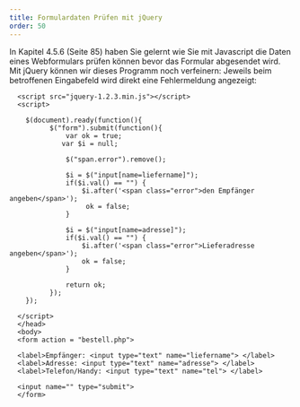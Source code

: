```yaml
---
title: Formulardaten Prüfen mit jQuery
order: 50
---
```

In Kapitel 4.5.6 (Seite 85) haben Sie gelernt wie Sie mit Javascript die Daten eines Webformulars prüfen können bevor das Formular abgesendet wird. Mit jQuery können wir dieses Programm noch verfeinern: Jeweils beim betroffenen Eingabefeld wird direkt eine Fehlermeldung angezeigt:

      <script src="jquery-1.2.3.min.js"></script>
      <script>

        $(document).ready(function(){
              $("form").submit(function(){
                  var ok = true;
                 var $i = null;
                  
                  $("span.error").remove();

                  $i = $("input[name=liefername]");
                  if($i.val() == "") {
                      $i.after('<span class="error">den Empfänger angeben</span>');
                       ok = false;
                  } 

                  $i = $("input[name=adresse]");
                  if($i.val() == "") {
                      $i.after('<span class="error">Lieferadresse angeben</span>');
                      ok = false;
                  }

                  return ok;
              });
        });

      </script>
      </head>
      <body>
      <form action = "bestell.php">

      <label>Empfänger: <input type="text" name="liefername"> </label>
      <label>Adresse: <input type="text" name="adresse"> </label>
      <label>Telefon/Handy: <input type="text" name="tel"> </label>

      <input name="" type="submit">
      </form>

